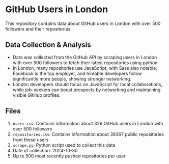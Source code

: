# GitHub Users in London
This repository contains data about GitHub users in London with over 500 followers and their repositories.

## Data Collection & Analysis
<ul style="list-style-type: disc;">
    <li>Data was collected from the GitHub API by scraping users in London with over 500 followers to fetch their latest repositories using python.</li>
    <li>In London, many repositories use JavaScript, with Sass also notable; Facebook is the top employer, and hireable developers follow significantly more people, showing stronger networking.</li>
    <li>London developers should focus on JavaScript for local collaborations, while job-seekers can boost prospects by networking and maintaining visible GitHub profiles.</li>
</ul>


## Files
1. `users.csv`: Contains information about 326 GitHub users in London with over 500 followers
2. `repositories.csv`: Contains information about 39367 public repositories from these users
3. `scrape.py`: Python script used to collect this data
4. Date of collection: 2024-10-30
5. Up to 500 most recently pushed repositories per user

